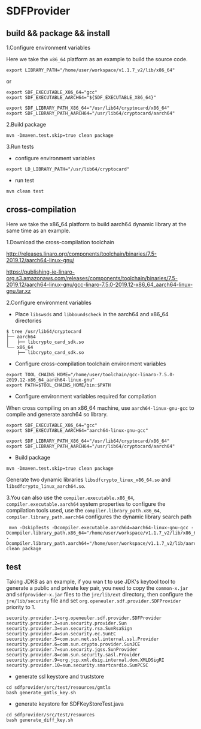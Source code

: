 # SDFProvider
## build && package && install
1.Configure environment variables

Here we take the `x86_64` platform as an example to build the source code.
```
export LIBRARY_PATH="/home/user/workspace/v1.1.7_v2/lib/x86_64"
```
or
```
export SDF_EXECUTABLE_X86_64="gcc"
export SDF_EXECUTABLE_AARCH64="${SDF_EXECUTABLE_X86_64}"

export SDF_LIBRARY_PATH_X86_64="/usr/lib64/cryptocard/x86_64"
export SDF_LIBRARY_PATH_AARCH64="/usr/lib64/cryptocard/aarch64"
```

2.Build package

```
mvn -Dmaven.test.skip=true clean package
```

3.Run tests

- configure environment variables
```
export LD_LIBRARY_PATH="/usr/lib64/cryptocard"
```
- run test
```
mvn clean test
```

## cross-compilation

Here we take the x86_64 platform to build aarch64 dynamic library at the same time as an example.

1.Download the cross-compilation toolchain

http://releases.linaro.org/components/toolchain/binaries/7.5-2019.12/aarch64-linux-gnu/

https://publishing-ie-linaro-org.s3.amazonaws.com/releases/components/toolchain/binaries/7.5-2019.12/aarch64-linux-gnu/gcc-linaro-7.5.0-2019.12-x86_64_aarch64-linux-gnu.tar.xz

2.Configure environment variables

- Place `libswsds` and `libboundscheck` in the aarch64 and x86_64 directories

```
$ tree /usr/lib64/cryptocard
├── aarch64
│   ├── libcrypto_card_sdk.so
└── x86_64
    ├── libcrypto_card_sdk.so
```

- Configure cross-compilation toolchain environment variables
```
export TOOL_CHAINS_HOME="/home/user/toolchain/gcc-linaro-7.5.0-2019.12-x86_64_aarch64-linux-gnu"
export PATH=$TOOL_CHAINS_HOME/bin:$PATH

```

- Configure environment variables required for compilation 

When cross compiling on an x86_64 machine, use `aarch64-linux-gnu-gcc` to compile and generate aarch64 so library.
```
export SDF_EXECUTABLE_X86_64="gcc"
export SDF_EXECUTABLE_AARCH64="aarch64-linux-gnu-gcc"

export SDF_LIBRARY_PATH_X86_64="/usr/lib64/cryptocard/x86_64"
export SDF_LIBRARY_PATH_AARCH64="/usr/lib64/cryptocard/aarch64"
```

- Build package

```
mvn -Dmaven.test.skip=true clean package
```
Generate two dynamic libraries `libsdfcrypto_linux_x86_64.so` and `libsdfcrypto_linux_aarch64.so`.


3.You can also use the `compiler.executable.x86_64`, `compiler.executable.aarch64` system properties to configure the 
compilation tools used,
use the `compiler.library_path.x86_64`, `compiler.library_path.aarch64` configures the dynamic library search path

```
 mvn -DskipTests -Dcompiler.executable.aarch64=aarch64-linux-gnu-gcc -Dcompiler.library_path.x86_64="/home/user/workspace/v1.1.7_v2/lib/x86_64" -Dcompiler.library_path.aarch64="/home/user/workspace/v1.1.7_v2/lib/aarch64" clean package
```

## test

Taking JDK8 as an example, if you wan t to use JDK's keytool tool to generate a public and private key pair, you need to copy the `common-x.jar` and `sdfprovider-x.jar` files to the `jre/lib/ext` directory, then configure the `jre/lib/security` file and set `org.openeuler.sdf.provider.SDFProvider` priority to 1.

```
security.provider.1=org.openeuler.sdf.provider.SDFProvider
security.provider.2=sun.security.provider.Sun
security.provider.3=sun.security.rsa.SunRsaSign
security.provider.4=sun.security.ec.SunEC
security.provider.5=com.sun.net.ssl.internal.ssl.Provider
security.provider.6=com.sun.crypto.provider.SunJCE
security.provider.7=sun.security.jgss.SunProvider
security.provider.8=com.sun.security.sasl.Provider
security.provider.9=org.jcp.xml.dsig.internal.dom.XMLDSigRI
security.provider.10=sun.security.smartcardio.SunPCSC
```

- generate ssl keystore and truststore

```
cd sdfprovider/src/test/resources/gmtls
bash generate_gmtls_key.sh
```

- generate keystore for SDFKeyStoreTest.java

```
cd sdfprovider/src/test/resources
bash generate_diff_key.sh
```



